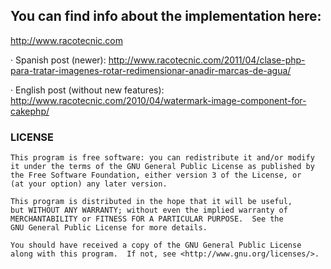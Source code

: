 ## You can find info about the implementation here:
http://www.racotecnic.com

· Spanish post (newer): http://www.racotecnic.com/2011/04/clase-php-para-tratar-imagenes-rotar-redimensionar-anadir-marcas-de-agua/

· English post (without new features): http://www.racotecnic.com/2010/04/watermark-image-component-for-cakephp/


### LICENSE
    This program is free software: you can redistribute it and/or modify
    it under the terms of the GNU General Public License as published by
    the Free Software Foundation, either version 3 of the License, or
    (at your option) any later version.

    This program is distributed in the hope that it will be useful,
    but WITHOUT ANY WARRANTY; without even the implied warranty of
    MERCHANTABILITY or FITNESS FOR A PARTICULAR PURPOSE.  See the
    GNU General Public License for more details.

    You should have received a copy of the GNU General Public License
    along with this program.  If not, see <http://www.gnu.org/licenses/>.
